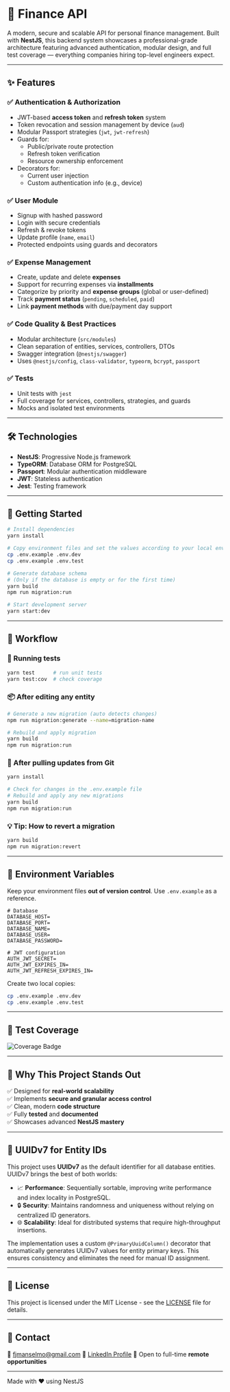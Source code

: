 # 💸 Finance API

A modern, secure and scalable API for personal finance management. Built with **NestJS**, this backend system showcases a professional-grade architecture featuring advanced authentication, modular design, and full test coverage — everything companies hiring top-level engineers expect.

---

## ✨ Features

### ✅ Authentication & Authorization

- JWT-based **access token** and **refresh token** system
- Token revocation and session management by device (`aud`)
- Modular Passport strategies (`jwt`, `jwt-refresh`)
- Guards for:
  - Public/private route protection
  - Refresh token verification
  - Resource ownership enforcement
- Decorators for:
  - Current user injection
  - Custom authentication info (e.g., device)

### ✅ User Module

- Signup with hashed password
- Login with secure credentials
- Refresh & revoke tokens
- Update profile (`name`, `email`)
- Protected endpoints using guards and decorators

### ✅ Expense Management

- Create, update and delete **expenses**
- Support for recurring expenses via **installments**
- Categorize by priority and **expense groups** (global or user-defined)
- Track **payment status** (`pending`, `scheduled`, `paid`)
- Link **payment methods** with due/payment day support

### ✅ Code Quality & Best Practices

- Modular architecture (`src/modules`)
- Clean separation of entities, services, controllers, DTOs
- Swagger integration (`@nestjs/swagger`)
- Uses `@nestjs/config`, `class-validator`, `typeorm`, `bcrypt`, `passport`

### ✅ Tests

- Unit tests with `jest`
- Full coverage for services, controllers, strategies, and guards
- Mocks and isolated test environments

---

## 🛠️ Technologies

- **NestJS**: Progressive Node.js framework
- **TypeORM**: Database ORM for PostgreSQL
- **Passport**: Modular authentication middleware
- **JWT**: Stateless authentication
- **Jest**: Testing framework

---

## 🚀 Getting Started

```bash
# Install dependencies
yarn install

# Copy environment files and set the values according to your local environment. See the **Environment Variables** section below for the complete list of variables.
cp .env.example .env.dev
cp .env.example .env.test

# Generate database schema
# (Only if the database is empty or for the first time)
yarn build
npm run migration:run

# Start development server
yarn start:dev
```

---

## 🔄 Workflow

### 🧪 Running tests

```bash
yarn test      # run unit tests
yarn test:cov  # check coverage
```

### 📦 After editing any entity

```bash
# Generate a new migration (auto detects changes)
npm run migration:generate --name=migration-name

# Rebuild and apply migration
yarn build
npm run migration:run
```

### 🔁 After pulling updates from Git

```bash
yarn install

# Check for changes in the .env.example file
# Rebuild and apply any new migrations
yarn build
npm run migration:run
```

### 💡 Tip: How to revert a migration

```bash
yarn build
npm run migration:revert
```

---

## 📁 Environment Variables

Keep your environment files **out of version control**. Use `.env.example` as a reference.

```env
# Database
DATABASE_HOST=
DATABASE_PORT=
DATABASE_NAME=
DATABASE_USER=
DATABASE_PASSWORD=

# JWT configuration
AUTH_JWT_SECRET=
AUTH_JWT_EXPIRES_IN=
AUTH_JWT_REFRESH_EXPIRES_IN=
```

Create two local copies:

```bash
cp .env.example .env.dev
cp .env.example .env.test
```

---

## 🥪 Test Coverage

![Coverage Badge](https://img.shields.io/badge/test--coverage-100%25-brightgreen)

---

## 📌 Why This Project Stands Out

✅ Designed for **real-world scalability**  
✅ Implements **secure and granular access control**  
✅ Clean, modern **code structure**  
✅ Fully **tested** and **documented**  
✅ Showcases advanced **NestJS mastery**

---

## 📅 UUIDv7 for Entity IDs

This project uses **UUIDv7** as the default identifier for all database entities. UUIDv7 brings the best of both worlds:

- 📈 **Performance**: Sequentially sortable, improving write performance and index locality in PostgreSQL.
- 🔒 **Security**: Maintains randomness and uniqueness without relying on centralized ID generators.
- 🌐 **Scalability**: Ideal for distributed systems that require high-throughput insertions.

The implementation uses a custom `@PrimaryUuidColumn()` decorator that automatically generates UUIDv7 values for entity primary keys. This ensures consistency and eliminates the need for manual ID assignment.

---

## 📄 License

This project is licensed under the MIT License - see the [LICENSE](./LICENSE) file for details.

---

## 🤝 Contact

📧 fjmanselmo@gmail.com
🔗 [LinkedIn Profile](https://www.linkedin.com/in/franco-marques/)
💼 Open to full-time **remote opportunities**

---

Made with ❤️ using NestJS
